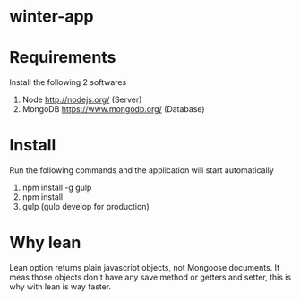 # winter-app


# Requirements
Install the following 2 softwares

1.    Node http://nodejs.org/ (Server)
2.    MongoDB https://www.mongodb.org/ (Database) 

# Install
Run the following commands and the application will start automatically

1.    npm install -g gulp
2.    npm install 
3.    gulp (gulp develop for production)

# Why lean
Lean option returns plain javascript objects, not Mongoose documents. It meas those objects don't have any save method or getters and setter, this is why with lean is way faster. 
